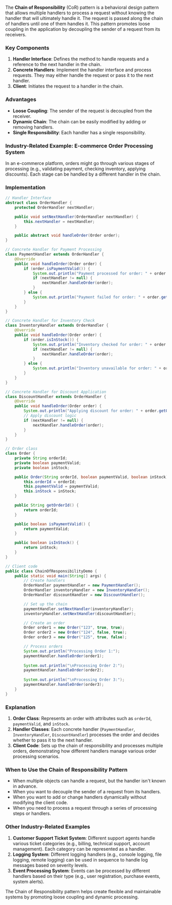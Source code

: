 The **Chain of Responsibility** (CoR) pattern is a behavioral design pattern that allows multiple handlers to process a request without knowing the handler that will ultimately handle it. The request is passed along the chain of handlers until one of them handles it. This pattern promotes loose coupling in the application by decoupling the sender of a request from its receivers.

### Key Components
1. **Handler Interface**: Defines the method to handle requests and a reference to the next handler in the chain.
2. **Concrete Handlers**: Implement the handler interface and process requests. They may either handle the request or pass it to the next handler.
3. **Client**: Initiates the request to a handler in the chain.

### Advantages
- **Loose Coupling**: The sender of the request is decoupled from the receiver.
- **Dynamic Chain**: The chain can be easily modified by adding or removing handlers.
- **Single Responsibility**: Each handler has a single responsibility.

### Industry-Related Example: E-commerce Order Processing System

In an e-commerce platform, orders might go through various stages of processing (e.g., validating payment, checking inventory, applying discounts). Each stage can be handled by a different handler in the chain.

### Implementation

```java
// Handler Interface
abstract class OrderHandler {
    protected OrderHandler nextHandler;

    public void setNextHandler(OrderHandler nextHandler) {
        this.nextHandler = nextHandler;
    }

    public abstract void handleOrder(Order order);
}

// Concrete Handler for Payment Processing
class PaymentHandler extends OrderHandler {
    @Override
    public void handleOrder(Order order) {
        if (order.isPaymentValid()) {
            System.out.println("Payment processed for order: " + order.getOrderId());
            if (nextHandler != null) {
                nextHandler.handleOrder(order);
            }
        } else {
            System.out.println("Payment failed for order: " + order.getOrderId());
        }
    }
}

// Concrete Handler for Inventory Check
class InventoryHandler extends OrderHandler {
    @Override
    public void handleOrder(Order order) {
        if (order.isInStock()) {
            System.out.println("Inventory checked for order: " + order.getOrderId());
            if (nextHandler != null) {
                nextHandler.handleOrder(order);
            }
        } else {
            System.out.println("Inventory unavailable for order: " + order.getOrderId());
        }
    }
}

// Concrete Handler for Discount Application
class DiscountHandler extends OrderHandler {
    @Override
    public void handleOrder(Order order) {
        System.out.println("Applying discount for order: " + order.getOrderId());
        // Apply discount logic
        if (nextHandler != null) {
            nextHandler.handleOrder(order);
        }
    }
}

// Order class
class Order {
    private String orderId;
    private boolean paymentValid;
    private boolean inStock;

    public Order(String orderId, boolean paymentValid, boolean inStock) {
        this.orderId = orderId;
        this.paymentValid = paymentValid;
        this.inStock = inStock;
    }

    public String getOrderId() {
        return orderId;
    }

    public boolean isPaymentValid() {
        return paymentValid;
    }

    public boolean isInStock() {
        return inStock;
    }
}

// Client code
public class ChainOfResponsibilityDemo {
    public static void main(String[] args) {
        // Create handlers
        OrderHandler paymentHandler = new PaymentHandler();
        OrderHandler inventoryHandler = new InventoryHandler();
        OrderHandler discountHandler = new DiscountHandler();

        // Set up the chain
        paymentHandler.setNextHandler(inventoryHandler);
        inventoryHandler.setNextHandler(discountHandler);

        // Create an order
        Order order1 = new Order("123", true, true);
        Order order2 = new Order("124", false, true);
        Order order3 = new Order("125", true, false);

        // Process orders
        System.out.println("Processing Order 1:");
        paymentHandler.handleOrder(order1);
        
        System.out.println("\nProcessing Order 2:");
        paymentHandler.handleOrder(order2);
        
        System.out.println("\nProcessing Order 3:");
        paymentHandler.handleOrder(order3);
    }
}
```

### Explanation
1. **Order Class**: Represents an order with attributes such as `orderId`, `paymentValid`, and `inStock`.
2. **Handler Classes**: Each concrete handler (`PaymentHandler`, `InventoryHandler`, `DiscountHandler`) processes the order and decides whether to pass it to the next handler.
3. **Client Code**: Sets up the chain of responsibility and processes multiple orders, demonstrating how different handlers manage various order processing scenarios.

### When to Use the Chain of Responsibility Pattern
- When multiple objects can handle a request, but the handler isn't known in advance.
- When you want to decouple the sender of a request from its handlers.
- When you want to add or change handlers dynamically without modifying the client code.
- When you need to process a request through a series of processing steps or handlers.

### Other Industry-Related Examples
1. **Customer Support Ticket System**: Different support agents handle various ticket categories (e.g., billing, technical support, account management). Each category can be represented as a handler.
2. **Logging System**: Different logging handlers (e.g., console logging, file logging, remote logging) can be used in sequence to handle log messages based on severity levels.
3. **Event Processing System**: Events can be processed by different handlers based on their type (e.g., user registration, purchase events, system alerts).

The Chain of Responsibility pattern helps create flexible and maintainable systems by promoting loose coupling and dynamic processing.